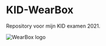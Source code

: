 # KID-WearBox

Repository voor mijn KID examen 2021.

![WearBox logo](https://github.com/ruvu007/KID-WearBox/blob/main/documenten/Logo.png?raw=true)
